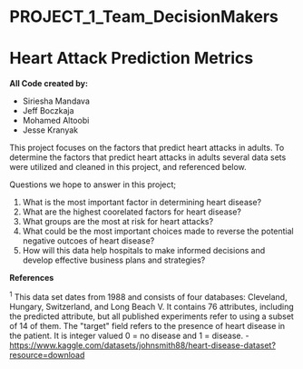 # PROJECT_1_Team_DecisionMakers
# Heart Attack Prediction Metrics

**All Code created by:**
- Siriesha Mandava
- Jeff Boczkaja
- Mohamed Altoobi
- Jesse Kranyak


This project focuses on the factors that predict heart attacks in adults.  To determine the factors that predict heart attacks in adults several data sets were utilized and cleaned in this project, and referenced below.  

Questions we hope to answer in this project;

1. What is the most important factor in determining heart disease?
2. What are the highest coorelated factors for heart disease?
3. What groups are the most at risk for heart attacks?
4. What could be the most important choices made to reverse the potential negative outcoes of heart disease?
5. How will this data help hospitals to make informed decisions and develop effective business plans and strategies?


**References**

<sup>1</sup> This data set dates from 1988 and consists of four databases: Cleveland, Hungary, Switzerland, and Long Beach V. It contains 76 attributes, including the predicted attribute, but all published experiments refer to using a subset of 14 of them. The "target" field refers to the presence of heart disease in the patient. It is integer valued 0 = no disease and 1 = disease.
  -https://www.kaggle.com/datasets/johnsmith88/heart-disease-dataset?resource=download

